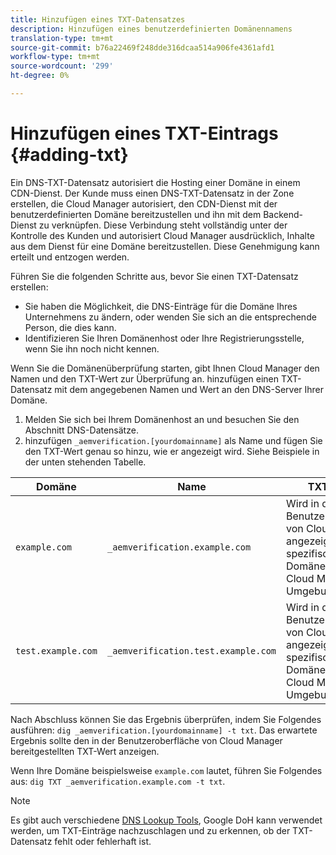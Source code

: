 ```yaml
---
title: Hinzufügen eines TXT-Datensatzes
description: Hinzufügen eines benutzerdefinierten Domänennamens
translation-type: tm+mt
source-git-commit: b76a22469f248dde316dcaa514a906fe4361afd1
workflow-type: tm+mt
source-wordcount: '299'
ht-degree: 0%

---
```



# Hinzufügen eines TXT-Eintrags {#adding-txt}

Ein DNS-TXT-Datensatz autorisiert die Hosting einer Domäne in einem CDN-Dienst. Der Kunde muss einen DNS-TXT-Datensatz in der Zone erstellen, die Cloud Manager autorisiert, den CDN-Dienst mit der benutzerdefinierten Domäne bereitzustellen und ihn mit dem Backend-Dienst zu verknüpfen. Diese Verbindung steht vollständig unter der Kontrolle des Kunden und autorisiert Cloud Manager ausdrücklich, Inhalte aus dem Dienst für eine Domäne bereitzustellen. Diese Genehmigung kann erteilt und entzogen werden.

Führen Sie die folgenden Schritte aus, bevor Sie einen TXT-Datensatz erstellen:

* Sie haben die Möglichkeit, die DNS-Einträge für die Domäne Ihres Unternehmens zu ändern, oder wenden Sie sich an die entsprechende Person, die dies kann.
* Identifizieren Sie Ihren Domänenhost oder Ihre Registrierungsstelle, wenn Sie ihn noch nicht kennen.

Wenn Sie die Domänenüberprüfung starten, gibt Ihnen Cloud Manager den Namen und den TXT-Wert zur Überprüfung an. hinzufügen einen TXT-Datensatz mit dem angegebenen Namen und Wert an den DNS-Server Ihrer Domäne.

1. Melden Sie sich bei Ihrem Domänenhost an und besuchen Sie den Abschnitt DNS-Datensätze.
1. hinzufügen `_aemverification.[yourdomainname]` als Name und fügen Sie den TXT-Wert genau so hinzu, wie er angezeigt wird.
Siehe Beispiele in der unten stehenden Tabelle.

| Domäne | Name | TXT-Wert |
|--- |--- |---|
| `example.com` | `_aemverification.example.com` | Wird in der Benutzeroberfläche von Cloud Manager angezeigt und ist spezifisch für die Domäne und die Cloud Manager-Umgebung |
| `test.example.com` | `_aemverification.test.example.com` | Wird in der Benutzeroberfläche von Cloud Manager angezeigt und ist spezifisch für die Domäne und die Cloud Manager-Umgebung |

Nach Abschluss können Sie das Ergebnis überprüfen, indem Sie Folgendes ausführen: `dig _aemverification.[yourdomainname] -t txt`.
Das erwartete Ergebnis sollte den in der Benutzeroberfläche von Cloud Manager bereitgestellten TXT-Wert anzeigen.

Wenn Ihre Domäne beispielsweise `example.com` lautet, führen Sie Folgendes aus: `dig TXT _aemverification.example.com -t txt`.

>[!NOTE]
>Es gibt auch verschiedene [DNS Lookup Tools](https://www.ultratools.com/tools/dnsLookup), Google DoH kann verwendet werden, um TXT-Einträge nachzuschlagen und zu erkennen, ob der TXT-Datensatz fehlt oder fehlerhaft ist.

